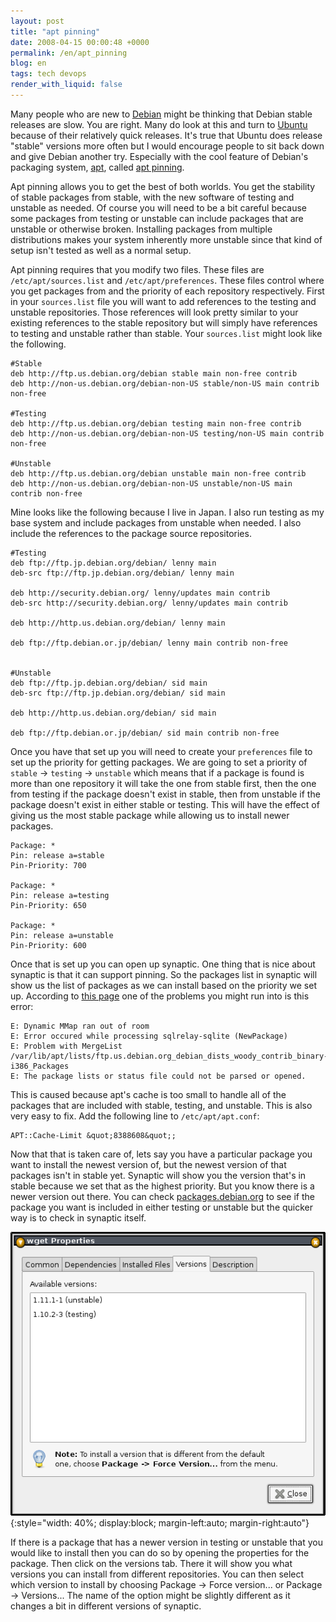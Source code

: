 ```yaml
---
layout: post
title: "apt pinning"
date: 2008-04-15 00:00:48 +0000
permalink: /en/apt_pinning
blog: en
tags: tech devops
render_with_liquid: false
---
```


Many people who are new to [Debian](http://www.debian.org/) might be thinking
that Debian stable releases are slow. You are right. Many do look at this and
turn to [Ubuntu](http://www.ubuntu.com/) because of their relatively quick
releases. It's true that Ubuntu does release "stable" versions more often but I
would encourage people to sit back down and give Debian another try. Especially
with the cool feature of Debian's packaging system,
[apt](http://en.wikipedia.org/wiki/Advanced_Packaging_Tool), called [apt
pinning](http://wiki.debian.org/AptPinning).

Apt pinning allows you to get the best of both worlds. You get the stability of
stable packages from stable, with the new software of testing and unstable as
needed. Of course you will need to be a bit careful because some packages from
testing or unstable can include packages that are unstable or otherwise broken.
Installing packages from multiple distributions makes your system inherently
more unstable since that kind of setup isn't tested as well as a normal
setup.

Apt pinning requires that you modify two files. These files are
`/etc/apt/sources.list` and `/etc/apt/preferences`. These files control where
you get packages from and the priority of each repository respectively. First
in your `sources.list` file you will want to add references to the testing and
unstable repositories. Those references will look pretty similar to your
existing references to the stable repository but will simply have references to
testing and unstable rather than stable. Your `sources.list` might look
like the following.

```text
#Stable
deb http://ftp.us.debian.org/debian stable main non-free contrib
deb http://non-us.debian.org/debian-non-US stable/non-US main contrib non-free

#Testing
deb http://ftp.us.debian.org/debian testing main non-free contrib
deb http://non-us.debian.org/debian-non-US testing/non-US main contrib non-free

#Unstable
deb http://ftp.us.debian.org/debian unstable main non-free contrib
deb http://non-us.debian.org/debian-non-US unstable/non-US main contrib non-free
```

Mine looks like the following because I live in Japan. I also run testing as my
base system and include packages from unstable when needed. I also include the
references to the package source repositories.

```text
#Testing
deb ftp://ftp.jp.debian.org/debian/ lenny main
deb-src ftp://ftp.jp.debian.org/debian/ lenny main

deb http://security.debian.org/ lenny/updates main contrib
deb-src http://security.debian.org/ lenny/updates main contrib

deb http://http.us.debian.org/debian/ lenny main

deb ftp://ftp.debian.or.jp/debian/ lenny main contrib non-free


#Unstable
deb ftp://ftp.jp.debian.org/debian/ sid main
deb-src ftp://ftp.jp.debian.org/debian/ sid main

deb http://http.us.debian.org/debian/ sid main

deb ftp://ftp.debian.or.jp/debian/ sid main contrib non-free
```

Once you have that set up you will need to create your `preferences` file to
set up the priority for getting packages. We are going to set a priority of
`stable` -> `testing` -> `unstable` which means that if a package is found is
more than one repository it will take the one from stable first, then the one
from testing if the package doesn't exist in stable, then from unstable if the
package doesn't exist in either stable or testing. This will have the effect of
giving us the most stable package while allowing us to install newer packages.

```text
Package: *
Pin: release a=stable
Pin-Priority: 700

Package: *
Pin: release a=testing
Pin-Priority: 650

Package: *
Pin: release a=unstable
Pin-Priority: 600
```

Once that is set up you can open up synaptic. One thing that is nice about
synaptic is that it can support pinning. So the packages list in synaptic will
show us the list of packages as we can install based on the priority we set up.
According to [this page](http://jaqque.sbih.org/kplug/apt-pinning.html) one of
the problems you might run into is this error:

```text
E: Dynamic MMap ran out of room
E: Error occured while processing sqlrelay-sqlite (NewPackage)
E: Problem with MergeList /var/lib/apt/lists/ftp.us.debian.org_debian_dists_woody_contrib_binary-i386_Packages
E: The package lists or status file could not be parsed or opened.
```

This is caused because apt's cache is too small to handle all of the packages
that are included with stable, testing, and unstable. This is also very easy to
fix. Add the following line to `/etc/apt/apt.conf`:

```text
APT::Cache-Limit &quot;8388608&quot;;
```

Now that that is taken care of, lets say you have a particular package you want
to install the newest version of, but the newest version of that packages isn't
in stable yet. Synaptic will show you the version that's in stable because we
set that as the highest priority. But you know there is a newer version out
there. You can check [packages.debian.org](http://packages.debian.org/) to see
if the package you want is included in either testing or unstable but the
quicker way is to check in synaptic itself.

![](/assets/images/gallery/wget.png){:style="width: 40%; display:block; margin-left:auto; margin-right:auto"}

If there is a package that has a newer version in testing or unstable that you
would like to install then you can do so by opening the properties for the
package. Then click on the versions tab. There it will show you what versions
you can install from different repositories. You can then select which version
to install by choosing Package -> Force version... or Package -> Versions...
The name of the option might be slightly different as it changes a bit in
different versions of synaptic.
